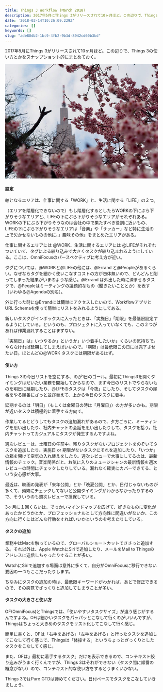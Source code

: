 ```yaml
---
title: Things 3 Workflow (March 2018)
description: 2017年5月にThings 3がリリースされて10ヶ月ほど。この辺りで、Things 3の使い方とかをスナップショット的にまとめておく。
date: '2018-03-14T10:26:09.229Z'
categories: []
keywords: []
slug: "ade88db2-1bc9-4fb2-9b3d-8942cd60b3bd"
---
```

2017年5月にThings 3がリリースされて10ヶ月ほど。この辺りで、Things 3の使い方とかをスナップショット的にまとめておく。

![](1__zmihw7WWCWMqxKHxFb7DiA__2x.jpeg)

#### 設定

軸となるエリアは、仕事に関する「WORK」と、生活に関する「LIFE」の２つ。

（エリアを階層化できないので）もし階層化するとしたらWORKの下にぶら下がりそうなエリアと、LIFEの下にぶら下がりそうなエリアがそれぞれある。WORKの下にぶら下がりそうなのは会社の中で果たすべき役割に近いもの、LIFEの下にぶら下がりそうなエリアは「音楽」や「サッカー」など特に生活の上で欠かせないものの他に、」趣味その他」をまとめたエリアがある。

仕事に関するエリアには @WORK、生活に関するエリアには @LIFEがそれぞれついていて、タグによる絞り込みで大きくタスクが絞り込まれるようにしている。ここは、OmniFocusのパースペクティブに考え方が近い。

タグについては、@WORKと@LIFEの他には、@Errand と@Peopleがあるくらい。なぜならタグを細かく使いこなすコストの方が勿体無いので、どんどんと削ってしまった結果がいまのような感じ。@Errand は外出した時に済ませるタスクで、@Peopleはミーティングの議題的なもの（聞きたいこととか）を表す（いわゆる@Agendaの別名）。

外に行った時に@Errandには簡単にアクセスしたいので、WorkflowアプリとURL Schemaを使って簡単にリストをみれるようにしてある。

新しいタスクがインボックスに入ったときは、「実施日」「期限」を最低限設定するようにしている。というのも、プロジェクトに入っていなくても、この２つがあれば作業漏れすることはまずない。

「実施日」は」いつやるか」というか」いつ着手したいか」くらいの気持ちで。やらなければ延期してしまえばいいので。「期限」は最低限この日には完了させたい日。ほとんどの@WORK タスクには期限があるはず。

#### 使い方

Things 3の今日リストを空にする、のが1日のゴール。最初にThings3を開くタイミングはだいたい業務を開始してからなので、まず今日のリストでやらないものを明日に延期したり、@LIFEのタスクは「今夜」にしたり、そしてタスクの順番をやる順番にざっと並び替えて、上から今日のタスクに着手。

延期するのは「明日」（もしくは金曜日の時は「月曜日」）の方が多いかも。期限が近いタスクは積極的に着手する方向で。

作業してるとどうしてもタスクの追加漏れがあるので、夕方ごろに、ミーティングを思い出したり、社内チャットの会話を思い出したりして、タスクを拾う。社内チャットってカジュアルにタスクが発生するんですよね。

週次レビューは、土曜日の午前中。残りタスクがないプロジェクトをのぞいてタスクを追加したり、実施日 or 期限がないタスクにそれを追加したり、「いつか」の箱を開けて空気の入れ替えをしたり。週次レビューで大事にしてるのは、最新情報のチェック。音楽関係だと、お気に入りのミュージシャンの最新情報を週次レビューの時間にチェックしたりしている。漏れなく確実にカバーできてる、という安心感が大事。

最近は、映画の発表が「来年公開」とか「晩夏公開」とか、日付じゃないものが多くて、頻繁にチェックしてないと公開タイミングがわからなかったりするので、そういうのも週次レビューで担保している。

3ヶ月に１回くらいは、でっかいマインドマップを広げて、好きなものに変化があったかどうかとか、プロフェッショナルとして方向性に間違いがないか、この方向に行くにはどんな行動をすればいいかというのを考えたりしている。

#### タスクの追加

業務中はMacを触っているので、グローバルショートカットでささっと追加する。それ以外は、Apple WatchにSiriで追加したり、メールをMail to Thingsのアドレスに送信しちゃったりすることが多い。

WatchにSiriで追加する場面は意外に多くて、自分がOmniFocusに移行できない要因の一つもここだったりします。

ちなみにタスクの追加の時は、最低限キーワードがわかれば、あとで修正できるので、その感覚でざっくりと追加してしまうことが多い。

#### タスクの大きさと使い方

OF(OmniFocus)とThingsでは、「使いやすいタスクサイズ」が違う感じがするんですよね。OFは細かいタスクをパッパッとこなして行くのがいいんですが、Thingsはちょっと大きめのタスクをリスト化してこなして行く感じ。

簡単に書くと、OFは「右手をあげる」「左手をあげる」と行ったタスクを追加してこなして行く感じで、Thingsは「体操する」というちょっとざっくりとしたタスクをこなしてく感じ。

また、OFは」最初に着手するタスク」だけを表示できるので、コンテキスト絞り込みがうまく行くんですが、Things 3はそれができない（タスク間に順番の概念がない）ので、コンテキスト的な使い方をするとうまくいかない。

Things 3ではPure GTDは諦めてください。日付ベースでタスクをこなしていきましょう。